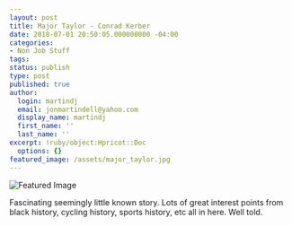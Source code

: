 ```yaml
---
layout: post
title: Major Taylor - Conrad Kerber
date: 2018-07-01 20:50:05.000000000 -04:00
categories:
- Non Job Stuff
tags:
status: publish
type: post
published: true
author:
  login: martindj
  email: jonmartindell@yahoo.com
  display_name: martindj
  first_name: ''
  last_name: ''
excerpt: !ruby/object:Hpricot::Doc
  options: {}
featured_image: /assets/major_taylor.jpg
---
```

![Featured Image]({{page.featured_image}})

Fascinating seemingly little known story. Lots of great interest points from black history, cycling history, sports history, etc all in here. Well told.
